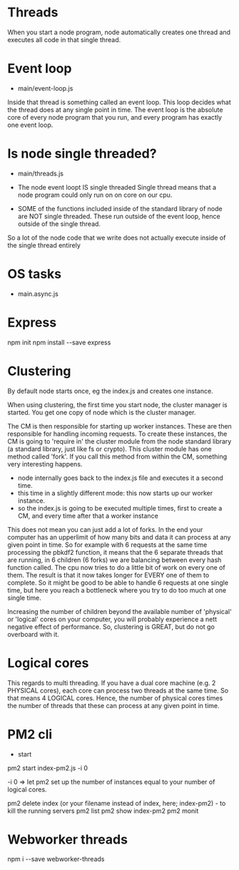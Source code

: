 # Threads

When you start a node program, node automatically creates one thread and executes all code in that single thread.

# Event loop

- main/event-loop.js

Inside that thread is something called an event loop. This loop decides what the thread does at any single point in time.
The event loop is the absolute core of every node program that you run, and every program has exactly one event loop.

# Is node single threaded?

- main/threads.js

- The node event loopt IS single threaded
  Single thread means that a node program could only run on on core on our cpu.

- SOME of the functions included inside of the standard library of node are NOT single threaded. These run outside of the event loop, hence outside of the single thread.

So a lot of the node code that we write does not actually execute inside of the single thread entirely

# OS tasks

- main.async.js

# Express

npm init
npm install --save express

# Clustering

By default node starts once, eg the index.js and creates one instance.

When using clustering, the first time you start node, the cluster manager is started. You get one copy of node which is the cluster manager.

The CM is then responsible for starting up worker instances. These are then responsible for handling incoming requests. To create these instances, the CM is going to 'require in' the cluster module from the node standard library (a standard library, just like fs or crypto).
This cluster module has one method called 'fork'. If you call this method from within the CM, something very interesting happens.

- node internally goes back to the index.js file and executes it a second time.
- this time in a slightly different mode: this now starts up our worker instance.
- so the index.js is going to be executed multiple times, first to create a CM, and every time after that a worker instance

This does not mean you can just add a lot of forks. In the end your computer has an upperlimit of how many bits and data it can process at any given point in time. So for example with 6 requests at the same time processing the pbkdf2 function, it means that the 6 separate threads that are running, in 6 children (6 forks) we are balancing between every hash function called. The cpu now tries to do a little bit of work on every one of them. The result is that it now takes longer for EVERY one of them to complete. So it might be good to be able to handle 6 requests at one single time, but here you reach a bottleneck where you try to do too much at one single time.

Increasing the number of children beyond the available number of 'physical' or 'logical' cores on your computer, you will probably experience a nett negative effect of performance. So, clustering is GREAT, but do not go overboard with it.

# Logical cores

This regards to multi threading. If you have a dual core machine (e.g. 2 PHYSICAL cores), each core can process two threads at the same time. So that means 4 LOGICAL cores. Hence, the number of physical cores times the number of threads that these can process at any given point in time.

# PM2 cli

- start

pm2 start index-pm2.js -i 0

-i 0 => let pm2 set up the number of instances equal to your number of logical cores.

pm2 delete index (or your filename instead of index, here; index-pm2) - to kill the running servers
pm2 list
pm2 show index-pm2
pm2 monit

# Webworker threads

npm i --save webworker-threads
